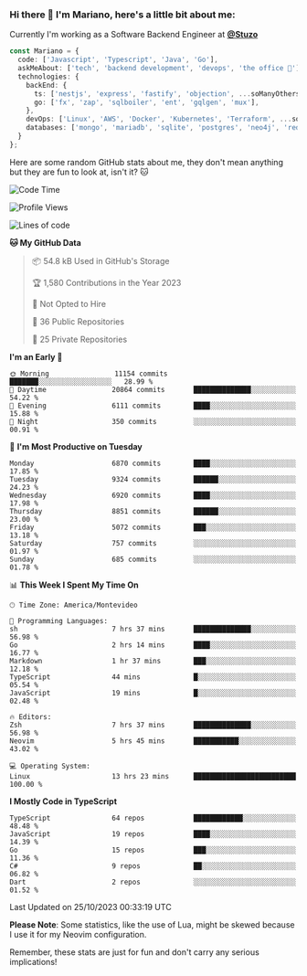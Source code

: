 ### Hi there 👋 I'm Mariano, here's a little bit about me:

Currently I'm working as a Software Backend Engineer at [**@Stuzo**](https://www.stuzo.com/)

```ts
const Mariano = {
  code: ['Javascript', 'Typescript', 'Java', 'Go'],
  askMeAbout: ['tech', 'backend development', 'devops', 'the office 💼'],
  technologies: {
    backEnd: {
      ts: ['nestjs', 'express', 'fastify', 'objection', ...soManyOthersFrameworks],
      go: ['fx', 'zap', 'sqlboiler', 'ent', 'gqlgen', 'mux'],
    },
    devOps: ['Linux', 'AWS', 'Docker', 'Kubernetes', 'Terraform', ...soManyOthersTools],
    databases: ['mongo', 'mariadb', 'sqlite', 'postgres', 'neo4j', 'redis', ...],
  }
};
```

Here are some random GitHub stats about me, they don't mean anything but they are fun to look at, isn't it? 🐱

<!--START_SECTION:waka-->
![Code Time](http://img.shields.io/badge/Code%20Time-1%2C343%20hrs%2013%20mins-blue)

![Profile Views](http://img.shields.io/badge/Profile%20Views-1-blue)

![Lines of code](https://img.shields.io/badge/From%20Hello%20World%20I%27ve%20Written-11.8%20million%20lines%20of%20code-blue)

**🐱 My GitHub Data** 

> 📦 54.8 kB Used in GitHub's Storage 
 > 
> 🏆 1,580 Contributions in the Year 2023
 > 
> 🚫 Not Opted to Hire
 > 
> 📜 36 Public Repositories 
 > 
> 🔑 25 Private Repositories 
 > 
**I'm an Early 🐤** 

```text
🌞 Morning                11154 commits       ███████░░░░░░░░░░░░░░░░░░   28.99 % 
🌆 Daytime                20864 commits       ██████████████░░░░░░░░░░░   54.22 % 
🌃 Evening                6111 commits        ████░░░░░░░░░░░░░░░░░░░░░   15.88 % 
🌙 Night                  350 commits         ░░░░░░░░░░░░░░░░░░░░░░░░░   00.91 % 
```
📅 **I'm Most Productive on Tuesday** 

```text
Monday                   6870 commits        ████░░░░░░░░░░░░░░░░░░░░░   17.85 % 
Tuesday                  9324 commits        ██████░░░░░░░░░░░░░░░░░░░   24.23 % 
Wednesday                6920 commits        ████░░░░░░░░░░░░░░░░░░░░░   17.98 % 
Thursday                 8851 commits        ██████░░░░░░░░░░░░░░░░░░░   23.00 % 
Friday                   5072 commits        ███░░░░░░░░░░░░░░░░░░░░░░   13.18 % 
Saturday                 757 commits         ░░░░░░░░░░░░░░░░░░░░░░░░░   01.97 % 
Sunday                   685 commits         ░░░░░░░░░░░░░░░░░░░░░░░░░   01.78 % 
```


📊 **This Week I Spent My Time On** 

```text
🕑︎ Time Zone: America/Montevideo

💬 Programming Languages: 
sh                       7 hrs 37 mins       ██████████████░░░░░░░░░░░   56.98 % 
Go                       2 hrs 14 mins       ████░░░░░░░░░░░░░░░░░░░░░   16.77 % 
Markdown                 1 hr 37 mins        ███░░░░░░░░░░░░░░░░░░░░░░   12.18 % 
TypeScript               44 mins             █░░░░░░░░░░░░░░░░░░░░░░░░   05.54 % 
JavaScript               19 mins             █░░░░░░░░░░░░░░░░░░░░░░░░   02.48 % 

🔥 Editors: 
Zsh                      7 hrs 37 mins       ██████████████░░░░░░░░░░░   56.98 % 
Neovim                   5 hrs 45 mins       ███████████░░░░░░░░░░░░░░   43.02 % 

💻 Operating System: 
Linux                    13 hrs 23 mins      █████████████████████████   100.00 % 
```

**I Mostly Code in TypeScript** 

```text
TypeScript               64 repos            ████████████░░░░░░░░░░░░░   48.48 % 
JavaScript               19 repos            ████░░░░░░░░░░░░░░░░░░░░░   14.39 % 
Go                       15 repos            ███░░░░░░░░░░░░░░░░░░░░░░   11.36 % 
C#                       9 repos             ██░░░░░░░░░░░░░░░░░░░░░░░   06.82 % 
Dart                     2 repos             ░░░░░░░░░░░░░░░░░░░░░░░░░   01.52 % 
```




 Last Updated on 25/10/2023 00:33:19 UTC
<!--END_SECTION:waka-->

**Please Note**: Some statistics, like the use of Lua, might be skewed because I use it for my Neovim configuration.

Remember, these stats are just for fun and don't carry any serious implications!
